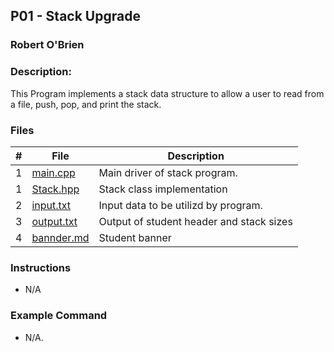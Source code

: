 ## P01 - Stack Upgrade
### Robert O'Brien
### Description:                                 

This Program implements a stack data structure to allow a user to read from a file, push, pop, and print the stack.

### Files

|   #   | File                                                                                                   | Description                             |
| :---: | ------------------------------------------------------------------------------------------------------ | --------------------------------------- |
|   1   | [main.cpp](https://github.com/Robert-OBrien1/2143-OOP-OBrien/blob/master/Assignments/P01/main.cpp)     | Main driver of stack program.           |
|   1   | [Stack.hpp](https://github.com/Robert-OBrien1/2143-OOP-OBrien/blob/master/Assignments/P01/Stack.hpp)   | Stack class implementation              |
|   2   | [input.txt](https://github.com/Robert-OBrien1/2143-OOP-OBrien/blob/master/Assignments/P01/input.txt)   | Input data to be utilizd by program.    |
|   3   | [output.txt](https://github.com/Robert-OBrien1/2143-OOP-OBrien/blob/master/Assignments/P01/output.txt) | Output of student header and stack sizes|
|   4   | [bannder.md](https://github.com/Robert-OBrien1/2143-OOP-OBrien/blob/master/Assignments/P01/banner.md)  | Student banner                          |


### Instructions
- N/A

### Example Command

- N/A.
